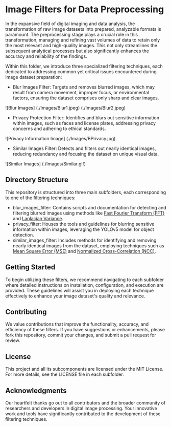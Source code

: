 # Image Filters for Data Preprocessing

In the expansive field of digital imaging and data analysis, the transformation of raw image datasets into prepared, analyzable formats is paramount. The preprocessing stage plays a crucial role in this transformation, managing and refining vast volumes of data to retain only the most relevant and high-quality images. This not only streamlines the subsequent analytical processes but also significantly enhances the accuracy and reliability of the findings.

Within this folder, we introduce three specialized filtering techniques, each dedicated to addressing common yet critical issues encountered during image dataset preparation:

- Blur Images Filter: Targets and removes blurred images, which may result from camera movement, improper focus, or environmental factors, ensuring the dataset comprises only sharp and clear images.

![Blur Images] (./Images/Blur1.jpeg) (./Images/Blur2.jpeg)

- Privacy Protection Filter: Identifies and blurs out sensitive information within images, such as faces and license plates, addressing privacy concerns and adhering to ethical standards.

![Privacy Information Image] (./Images/BPrivacy.jpg)

- Similar Images Filter: Detects and filters out nearly identical images, reducing redundancy and focusing the dataset on unique visual data.

![Similar Images] (./Images/Similar.gif) 

## Directory Structure

This repository is structured into three main subfolders, each corresponding to one of the filtering techniques:

- blur_images_filter: Contains scripts and documentation for detecting and filtering blurred images using methods like [Fast Fourier Transform (FFT)](https://github.com/Sami3610/BioVison/tree/main/Filters/Blur_images_filter/FFT) and [Laplacian Variance](https://github.com/Sami3610/BioVison/tree/main/Filters/Blur_images_filter/Laplacian_Variance).
- privacy_filter: Houses the tools and guidelines for blurring sensitive information within images, leveraging the YOLOv5 model for object detection.
- similar_images_filter: Includes methods for identifying and removing nearly identical images from the dataset, employing techniques such as [Mean Square Error (MSE)](https://github.com/Sami3610/BioVison/tree/main/Filters/Similar_image_filter/similarity.detection_MSE) and [Normalized Cross-Correlation (NCC)](https://github.com/Sami3610/BioVison/tree/main/Filters/Similar_image_filter/similarity.detection_NCC).

## Getting Started

To begin utilizing these filters, we recommend navigating to each subfolder where detailed instructions on installation, configuration, and execution are provided. These guidelines will assist you in deploying each technique effectively to enhance your image dataset's quality and relevance.

## Contributing

We value contributions that improve the functionality, accuracy, and efficiency of these filters. If you have suggestions or enhancements, please fork this repository, commit your changes, and submit a pull request for review.

## License

This project and all its subcomponents are licensed under the MIT License. For more details, see the LICENSE file in each subfolder.

## Acknowledgments

Our heartfelt thanks go out to all contributors and the broader community of researchers and developers in digital image processing. Your innovative work and tools have significantly contributed to the development of these filtering techniques.
